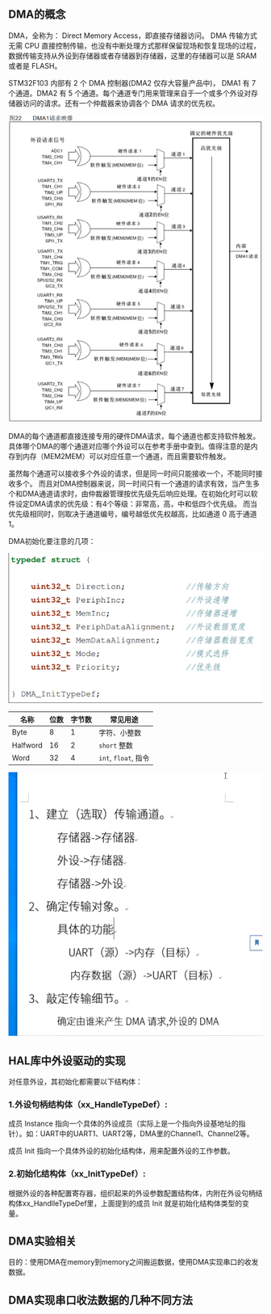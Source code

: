 ## DMA的概念

DMA，全称为： Direct Memory Access，即直接存储器访问。 DMA 传输方式无需 CPU 直接控制传输，也没有中断处理方式那样保留现场和恢复现场的过程，数据传输支持从外设到存储器或者存储器到存储器，这里的存储器可以是 SRAM 或者是 FLASH。  

STM32F103 内部有 2 个 DMA 控制器(DMA2 仅存大容量产品中)， DMA1 有 7 个通道。DMA2 有 5 个通道。每个通道专门用来管理来自于一个或多个外设对存储器访问的请求。还有一个仲裁器来协调各个 DMA 请求的优先权。

![image-20250821155709769](./assets/image-20250821155709769.png)

DMA的每个通道都直接连接专用的硬件DMA请求，每个通道也都支持软件触发。具体哪个DMA的哪个通道对应哪个外设可以在参考手册中查到。值得注意的是内存到内存（MEM2MEM）可以对应任意一个通道，而且需要软件触发。

虽然每个通道可以接收多个外设的请求，但是同一时间只能接收一个，不能同时接收多个。  而且对DMA控制器来说，同一时间只有一个通道的请求有效，当产生多个和DMA通道请求时，由仲裁器管理按优先级先后响应处理。在初始化时可以软件设定DMA请求的优先级：有4个等级：非常高，高，中和低四个优先级。  而当优先级相同时，则取决于通道编号，编号越低优先权越高，比如通道 0 高于通道 1。  

DMA初始化要注意的几项：

![image-20250821160435446](./assets/image-20250821160435446.png)



| 名称     | 位数 | 字节数 | 常见用途             |
| -------- | ---- | ------ | -------------------- |
| Byte     | 8    | 1      | 字符、小整数         |
| Halfword | 16   | 2      | `short` 整数         |
| Word     | 32   | 4      | `int`, `float`, 指令 |



![image-20250817161059528](./assets/image-20250817161059528.png)

## HAL库中外设驱动的实现

对任意外设，其初始化都需要以下结构体：

### 1.外设句柄结构体（xx_HandleTypeDef）:

成员 Instance 指向一个具体的外设成员（实际上是一个指向外设基地址的指针）。如：UART中的UART1、UART2等，DMA里的Channel1、Channel2等。

成员 Init 指向一个具体外设的初始化结构体，用来配置外设的工作参数。

### 2.初始化结构体（xx_InitTypeDef）:

 根据外设的各种配置寄存器，组织起来的外设参数配置结构体，内附在外设句柄结构体xx_HandlleTypeDef里，上面提到的成员 Init 就是初始化结构体类型的变量。



## DMA实验相关

目的：使用DMA在memory到memory之间搬运数据，使用DMA实现串口的收发数据。

## DMA实现串口收法数据的几种不同方法



